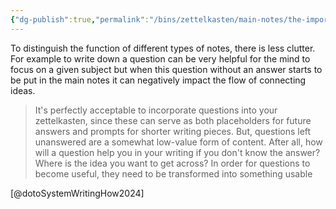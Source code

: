 ```yaml
---
{"dg-publish":true,"permalink":"/bins/zettelkasten/main-notes/the-importance-of-distinguishing-different-type-of-notes-and-the-why/","created":"2025-01-24T11:21:27.828+01:00","updated":"2025-07-10T21:00:39.035+02:00"}
---
```



To distinguish the function of different types of notes, there is less clutter. For example to write down a question can be very helpful for the mind to focus on a given subject but when this question without an answer starts to be put in the main notes it can negatively impact the flow of connecting ideas. 

> It's perfectly acceptable to incorporate questions into your zettelkasten, since these can serve as both placeholders for future answers and prompts for shorter writing pieces. But, questions left unanswered are a somewhat low-value form of content. After all, how will a question help you in your writing if you don't know the answer? Where is the idea you want to get across? In order for questions to become useful, they need to be transformed into something usable

[@dotoSystemWritingHow2024]
